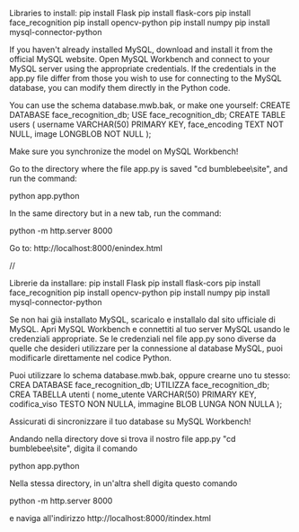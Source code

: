 Libraries to install:
pip install Flask
pip install flask-cors
pip install face_recognition
pip install opencv-python
pip install numpy
pip install mysql-connector-python

If you haven't already installed MySQL, download and install it from the official MySQL website.
Open MySQL Workbench and connect to your MySQL server using the appropriate credentials.
If the credentials in the app.py file differ from those you wish to use for connecting to the MySQL database, 
you can modify them directly in the Python code. 

You can use the schema database.mwb.bak, or make one yourself:
CREATE DATABASE face_recognition_db;
USE face_recognition_db;
CREATE TABLE users 
(
    username VARCHAR(50) PRIMARY KEY,
    face_encoding TEXT NOT NULL,
    image LONGBLOB NOT NULL
);

Make sure you synchronize the model on MySQL Workbench!

Go to the directory where the file app.py is saved "cd bumblebee\site", and run the command:

python app.python 

In the same directory but in a new tab, run the command:

python -m http.server 8000

Go to:
http://localhost:8000/enindex.html

//

Librerie da installare:
pip install Flask
pip install flask-cors
pip install face_recognition
pip install opencv-python
pip install numpy
pip install mysql-connector-python

Se non hai già installato MySQL, scaricalo e installalo dal sito ufficiale di MySQL.
Apri MySQL Workbench e connettiti al tuo server MySQL usando le credenziali appropriate.
Se le credenziali nel file app.py sono diverse da quelle che desideri utilizzare per la connessione al database MySQL, 
puoi modificarle direttamente nel codice Python. 

Puoi utilizzare lo schema database.mwb.bak, oppure crearne uno tu stesso:
CREA DATABASE face_recognition_db;
UTILIZZA face_recognition_db;
CREA TABELLA utenti 
(
    nome_utente VARCHAR(50) PRIMARY KEY,
    codifica_viso TESTO NON NULLA,
    immagine BLOB LUNGA NON NULLA
);

Assicurati di sincronizzare il tuo database su MySQL Workbench!

Andando nella directory dove si trova il nostro file app.py "cd bumblebee\site", digita il comando

python app.python 

Nella stessa directory, in un'altra shell digita questo comando

python -m http.server 8000

e naviga all'indirizzo
http://localhost:8000/itindex.html






